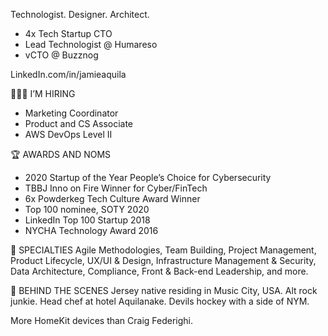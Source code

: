 Technologist. Designer. Architect.
-  4x Tech Startup CTO
-  Lead Technologist @ Humareso
-  vCTO @ Buzznog


LinkedIn.com/in/jamieaquila

🧑🏽‍💻 I’M HIRING 
- Marketing Coordinator
- Product and CS Associate
- AWS DevOps Level II

🏆 AWARDS AND NOMS
- 2020 Startup of the Year People’s Choice for Cybersecurity
- TBBJ Inno on Fire Winner for Cyber/FinTech
- 6x Powderkeg Tech Culture Award Winner
- Top 100 nominee, SOTY 2020
- LinkedIn Top 100 Startup 2018
- NYCHA Technology Award 2016

💎 SPECIALTIES
Agile Methodologies, Team Building, Project Management, Product Lifecycle, UX/UI & Design, Infrastructure Management & Security, Data Architecture, Compliance, Front & Back-end Leadership, and more. 

🌮 BEHIND THE SCENES
Jersey native residing in Music City, USA. Alt rock junkie. Head chef at hotel Aquilanake. Devils hockey with a side of NYM. 

More HomeKit devices than Craig Federighi.
